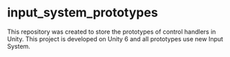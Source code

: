# input_system_prototypes
This repository was created to store the prototypes of control handlers in Unity. This project is developed on Unity 6 and all prototypes use new Input System.  
